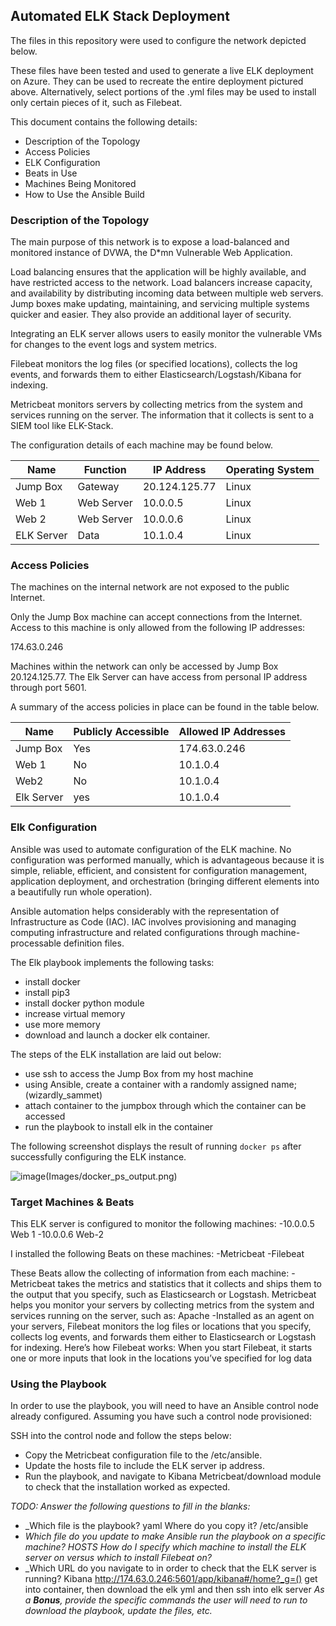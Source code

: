 ## Automated ELK Stack Deployment

The files in this repository were used to configure the network depicted below.

These files have been tested and used to generate a live ELK deployment on Azure. They can be used to recreate the entire deployment pictured above. Alternatively, select portions of the .yml files may be used to install only certain pieces of it, such as Filebeat.

This document contains the following details:
  - Description of the Topology
  - Access Policies
  - ELK Configuration
   - Beats in Use
   - Machines Being Monitored
  - How to Use the Ansible Build


### Description of the Topology

The main purpose of this network is to expose a load-balanced and monitored instance of DVWA, the D*mn Vulnerable Web Application.

Load balancing ensures that the application will be highly available, and have restricted access to the network.
Load balancers increase capacity, and availability by distributing incoming data between multiple web servers. 
Jump boxes make updating, maintaining, and servicing multiple systems quicker and easier. They also provide an additional layer of security.

Integrating an ELK server allows users to easily monitor the vulnerable VMs for changes to the event logs and system metrics.

Filebeat monitors the log files (or specified locations), collects the log events, and forwards them to either Elasticsearch/Logstash/Kibana for indexing.

Metricbeat monitors servers by collecting metrics from the system and services running on the server. The information that it collects is sent to a SIEM tool like ELK-Stack. 

The configuration details of each machine may be found below.

| Name      | Function  | IP Address      | Operating System  |
|---------- |---------- |-----------------|-------------------|
| Jump Box  |Gateway    | 20.124.125.77   | Linux             |
| Web 1	    |Web Server | 10.0.0.5        | Linux             |
| Web 2     |Web Server | 10.0.0.6        | Linux             |
| ELK Server|Data       | 10.1.0.4        | Linux             |

### Access Policies

The machines on the internal network are not exposed to the public Internet. 

Only the Jump Box machine can accept connections from the Internet. Access to this machine is only allowed from the following IP addresses:

174.63.0.246

Machines within the network can only be accessed by Jump Box 20.124.125.77. The Elk Server can have access from personal IP address through port 5601.

A summary of the access policies in place can be found in the table below.

| Name     | Publicly Accessible | Allowed IP Addresses            |
|----------|---------------------|---------------------------------|
| Jump Box |     Yes             | 174.63.0.246                    |
| Web 1    |     No              | 10.1.0.4                        |
| Web2     |     No              | 10.1.0.4                        |
| Elk Server  |  yes             | 10.1.0.4                        |

### Elk Configuration

Ansible was used to automate configuration of the ELK machine. No configuration was performed manually, which is advantageous because it is simple, reliable, efficient, and consistent for configuration management, application deployment, and orchestration (bringing different elements into a beautifully run whole operation).
 
Ansible automation helps considerably with the representation of Infrastructure as Code (IAC). IAC involves provisioning and managing computing infrastructure and related configurations through machine-processable definition files.

The  Elk playbook implements the following tasks:
  - install docker
  - install pip3
  - install docker python module
  - increase virtual memory
  - use more memory
  - download and launch a docker elk container.

The steps of the ELK installation are laid out below:
  - use ssh to access the Jump Box from my host machine
  - using Ansible, create a container with a randomly assigned name; (wizardly_sammet)
  - attach container to the jumpbox through which the container can be accessed
  - run the playbook to install elk in the container
 
The following screenshot displays the result of running `docker ps` after successfully configuring the ELK instance.

![image](https://user-images.githubusercontent.com/99710515/159385797-96926b7c-6ed7-4980-8307-f09dd51d007d.png)(Images/docker_ps_output.png)

### Target Machines & Beats
This ELK server is configured to monitor the following machines:
  -10.0.0.5 Web 1
  -10.0.0.6 Web-2

I installed the following Beats on these machines:
  -Metricbeat
  -Filebeat

These Beats allow the collecting of  information from each machine:
  -Metricbeat takes the metrics and statistics that it collects and ships them to the output that you specify, such as Elasticsearch or Logstash. Metricbeat helps you monitor your servers by collecting metrics from the system and services running on the server, such as: Apache
-Installed as an agent on your servers, Filebeat monitors the log files or locations that you specify, collects log events, and forwards them either to Elasticsearch or Logstash for indexing. Here’s how Filebeat works: When you start Filebeat, it starts one or more inputs that look in the locations you’ve specified for log data

### Using the Playbook
In order to use the playbook, you will need to have an Ansible control node already configured. Assuming you have such a control node provisioned: 

SSH into the control node and follow the steps below:
- Copy the Metricbeat configuration file to the /etc/ansible.
- Update the hosts file to include the ELK server ip address.
- Run the playbook, and navigate to Kibana Metricbeat/download module to check that the installation worked as expected.

_TODO: Answer the following questions to fill in the blanks:_
- _Which file is the playbook? yaml Where do you copy it? /etc/ansible
- _Which file do you update to make Ansible run the playbook on a specific machine? HOSTS How do I specify which machine to install the ELK server on versus which to install Filebeat on?_
- _Which URL do you navigate to in order to check that the ELK server is running? Kibana http://174.63.0.246:5601/app/kibana#/home?_g=()
get into container, then download the elk yml and then ssh into elk server
_As a **Bonus**, provide the specific commands the user will need to run to download the playbook, update the files, etc._
